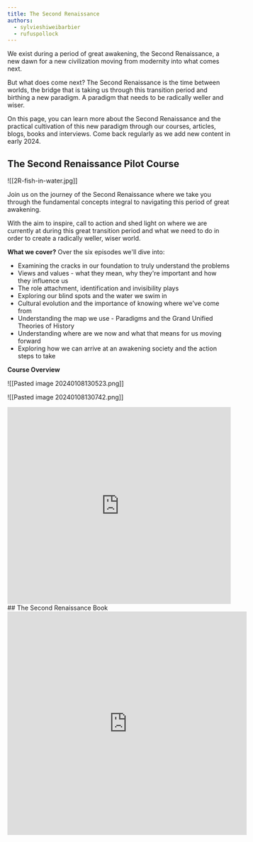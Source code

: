 ```yaml
---
title: The Second Renaissance
authors:
  - sylvieshiweibarbier
  - rufuspollock
---
```


We exist during a period of great awakening, the Second Renaissance, a new dawn for a new civilization moving from modernity into what comes next. 

But what does come next? The Second Renaissance is the time between worlds, the bridge that is taking us through this transition period and birthing a new paradigm. A paradigm that needs to be radically weller and wiser. 

On this page, you can learn more about the Second Renaissance and the practical cultivation of this new paradigm through our courses, articles, blogs, books and interviews. Come back regularly as we add new content in early 2024.

## The Second Renaissance Pilot Course

![[2R-fish-in-water.jpg]]

Join us on the journey of the Second Renaissance where we take you through the fundamental concepts integral to navigating this period of great awakening. 

With the aim to inspire, call to action and shed light on where we are currently at during this great transition period and what we need to do in order to create a radically weller, wiser world.

**What we cover?**
Over the six episodes we'll dive into:
- Examining the cracks in our foundation to truly understand the problems
- Views and values - what they mean, why they're important and how they influence us
- The role attachment, identification and invisibility plays 
- Exploring our blind spots and the water we swim in
- Cultural evolution and the importance of knowing where we've come from
- Understanding the map we use - Paradigms and the Grand Unified Theories of History
- Understanding where are we now and what that means for us moving forward
- Exploring how we can arrive at an awakening society and the action steps to take

**Course Overview**

![[Pasted image 20240108130523.png]]

![[Pasted image 20240108130742.png]]

<iframe width="540" height="445" src="https://1ebb0834.sibforms.com/serve/MUIFAKXOqgu7Y07LUq7bW7S86OaHZLbRqA8wwnkF70e-OOFrNt4LIhDW1P0MsWLYtj2_AtCuLmqLBruikx3Ywi5XBV2Vm20ewFwL3a5coxW3LR2-BmvI-YHIndCHEkrAm85Q3um0WL6CiA3vJD76Pigp7df2ADTVxzMTzG1uehKwnfvVNypoYASpoEL-uZFzWf2YkE_vBcZUU3uf" frameborder="0" scrolling="auto" allowfullscreen style="display: block;margin-left: auto;margin-right: auto;max-width: 100%;"></iframe>
## The Second Renaissance Book

<iframe width="540" height="505" src="https://1ebb0834.sibforms.com/serve/MUIEAIO5LjUG721pq9SfFmfJkJbo4_ssAmnvFK2_aXLiU4wmH87Rmmn99_a8t69_vTSd3gGTsjAnRttUKCxkEUO0PytZFpS1eKcn1l1u2uNUuqkspuj-OKyw8A1tsK1kvVOKhIiQ8uoD6aWhzZVF4M5ZDukCn27RA-qtVOuSO9tt_sdEJXjV8GpVXULIUnctY7ZupC_l3DDCIcM4" frameborder="0" scrolling="auto" allowFullscreen></iframe>
